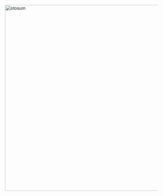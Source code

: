 
<img src="https://i.ibb.co/9vsbmmr/Screenshot-from-2024-01-04-21-22-08.png" alt="otosum" border="0" title="mongodb " alt="mongodb " width="1440" height="610"/>&nbsp;